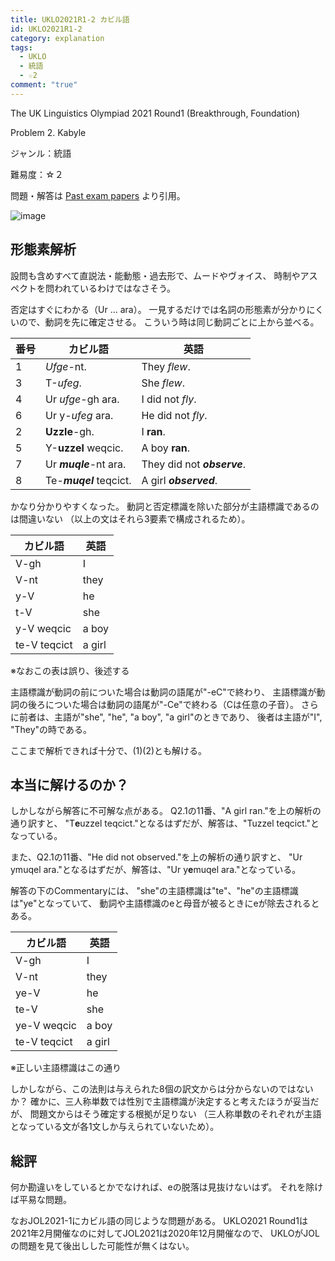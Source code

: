 ```yaml
---
title: UKLO2021R1-2 カビル語
id: UKLO2021R1-2
category: explanation
tags:
  - UKLO
  - 統語
  - ☆2
comment: "true"
---
```

The UK Linguistics Olympiad 2021 Round1 (Breakthrough, Foundation)

Problem 2. Kabyle

ジャンル：統語

難易度：☆２

問題・解答は
[Past exam papers](https://www.uklo.org/problems-2021a)
より引用。

![image](/upload/uklo2021r1-2.jpg)

## 形態素解析

設問も含めすべて直説法・能動態・過去形で、ムードやヴォイス、
時制やアスペクトを問われているわけではなさそう。

否定はすぐにわかる（Ur … ara）。
一見するだけでは名詞の形態素が分かりにくいので、動詞を先に確定させる。
こういう時は同じ動詞ごとに上から並べる。

| 番号  | カビル語                    | 英語                          |
| --- | ----------------------- | --------------------------- |
| 1   | *Ufge*-nt.              | They *flew*.                |
| 3   | T-*ufeg*.               | She *flew*.                 |
| 4   | Ur *ufge*-gh ara.       | I did not *fly*.            |
| 6   | Ur y-*ufeg* ara.        | He did not *fly*.           |
| 2   | **Uzzle**-gh.           | I **ran**.                  |
| 5   | Y-**uzzel** weqcic.     | A boy **ran**.              |
| 7   | Ur ***muqle***-nt ara.  | They did not ***observe***. |
| 8   | Te-***muqel*** teqcict. | A girl ***observed***.      |

かなり分かりやすくなった。
動詞と否定標識を除いた部分が主語標識であるのは間違いない
（以上の文はそれら3要素で構成されるため）。

| カビル語         | 英語     |
| ------------ | ------ |
| V-gh         | I      |
| V-nt         | they   |
| y-V          | he     |
| t-V          | she    |
| y-V weqcic   | a boy  |
| te-V teqcict | a girl |

※なおこの表は誤り、後述する

主語標識が動詞の前についた場合は動詞の語尾が"-eC"で終わり、
主語標識が動詞の後ろについた場合は動詞の語尾が"-Ce"で終わる（Cは任意の子音）。
さらに前者は、主語が"she", "he", "a boy", "a girl"のときであり、
後者は主語が"I", "They"の時である。

ここまで解析できれば十分で、(1)(2)とも解ける。

## 本当に解けるのか？

しかしながら解答に不可解な点がある。
Q2.1の11番、"A girl ran."を上の解析の通り訳すと、
"T**e**uzzel teqcict."となるはずだが、解答は、"Tuzzel teqcict."となっている。

また、Q2.1の11番、"He did not observed."を上の解析の通り訳すと、
"Ur ymuqel ara."となるはずだが、解答は、"Ur y**e**muqel ara."となっている。

解答の下のCommentaryには、
"she"の主語標識は"te"、"he"の主語標識は"ye"となっていて、
動詞や主語標識のeと母音が被るときにeが除去されるとある。

| カビル語         | 英語     |
| ------------ | ------ |
| V-gh         | I      |
| V-nt         | they   |
| ye-V         | he     |
| te-V         | she    |
| ye-V weqcic  | a boy  |
| te-V teqcict | a girl |

※正しい主語標識はこの通り

しかしながら、この法則は与えられた8個の訳文からは分からないのではないか？
確かに、三人称単数では性別で主語標識が決定すると考えたほうが妥当だが、
問題文からはそう確定する根拠が足りない
（三人称単数のそれぞれが主語となっている文が各1文しか与えられていないため）。

## 総評

何か勘違いをしているとかでなければ、eの脱落は見抜けないはず。
それを除けば平易な問題。

なおJOL2021-1にカビル語の同じような問題がある。
UKLO2021 Round1は2021年2月開催なのに対してJOL2021は2020年12月開催なので、
UKLOがJOLの問題を見て後出しした可能性が無くはない。